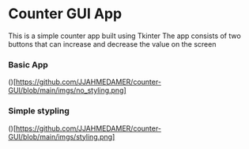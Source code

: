 # Counter GUI App

This is a simple counter app built using Tkinter
The app consists of two buttons that can increase and decrease the value on the screen

### Basic App

()[https://github.com/JJAHMEDAMER/counter-GUI/blob/main/imgs/no_styling.png]


### Simple stypling

()[https://github.com/JJAHMEDAMER/counter-GUI/blob/main/imgs/styling.png]



